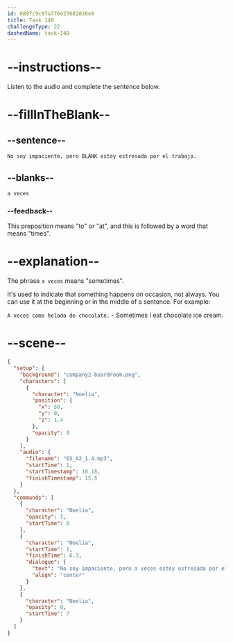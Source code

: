 ```yaml
---
id: 6897c9c97a7f6e27682026e9
title: Task 140
challengeType: 22
dashedName: task-140
---
```


<!-- Noelia: No soy impaciente, pero a veces estoy estresada por el trabajo. -->

# --instructions--

Listen to the audio and complete the sentence below.

# --fillInTheBlank--

## --sentence--

`No soy impaciente, pero BLANK estoy estresada por el trabajo.`

## --blanks--

`a veces`

### --feedback--

This preposition means "to" or "at", and this is followed by a word that means "times".

# --explanation--

The phrase `a veces` means "sometimes".

It's used to indicate that something happens on occasion, not always. You can use it at the beginning or in the middle of a sentence. For example:

`A veces como helado de chocolate.` - Sometimes I eat chocolate ice cream.

# --scene--

```json
{
  "setup": {
    "background": "company2-boardroom.png",
    "characters": [
      {
        "character": "Noelia",
        "position": {
          "x": 50,
          "y": 0,
          "z": 1.4
        },
        "opacity": 0
      }
    ],
    "audio": {
      "filename": "ES_A2_1.4.mp3",
      "startTime": 1,
      "startTimestamp": 10.18,
      "finishTimestamp": 15.5
    }
  },
  "commands": [
    {
      "character": "Noelia",
      "opacity": 1,
      "startTime": 0
    },
    {
      "character": "Noelia",
      "startTime": 1,
      "finishTime": 6.3,
      "dialogue": {
        "text": "No soy impaciente, pero a veces estoy estresada por el trabajo.",
        "align": "center"
      }
    },
    {
      "character": "Noelia",
      "opacity": 0,
      "startTime": 7
    }
  ]
}
```
